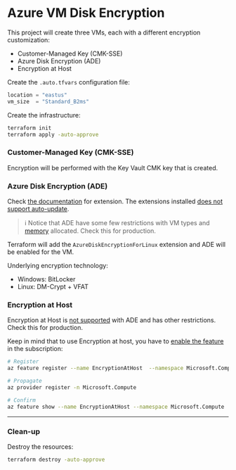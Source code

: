 # Azure VM Disk Encryption

This project will create three VMs, each with a different encryption customization:

- Customer-Managed Key (CMK-SSE)
- Azure Disk Encryption (ADE)
- Encryption at Host

Create the `.auto.tfvars` configuration file:

```terraform
location = "eastus"
vm_size  = "Standard_B2ms"
```

Create the infrastructure:

```sh
terraform init
terraform apply -auto-approve
```

### Customer-Managed Key (CMK-SSE)

Encryption will be performed with the Key Vault CMK key that is created.

### Azure Disk Encryption (ADE)

Check [the documentation][5] for extension. The extensions installed [does not support auto-update][4].

> ℹ️ Notice that ADE have some few restrictions with VM types and [memory][1] allocated. Check this for production.

Terraform will add the `AzureDiskEncryptionForLinux` extension and ADE will be enabled for the VM.

Underlying encryption technology:

- Windows: BitLocker
- Linux: DM-Crypt + VFAT

### Encryption at Host

Encryption at Host is [not supported][3] with ADE and has other restrictions. Check this for production.

Keep in mind that to use Encryption at host, you have to [enable the feature][2] in the subscription:

```sh
# Register
az feature register --name EncryptionAtHost  --namespace Microsoft.Compute

# Propagate
az provider register -n Microsoft.Compute

# Confirm
az feature show --name EncryptionAtHost --namespace Microsoft.Compute
```

---

### Clean-up

Destroy the resources:

```sh
terraform destroy -auto-approve
```

[1]: https://learn.microsoft.com/en-us/azure/virtual-machines/linux/disk-encryption-overview#memory-requirements
[2]: https://learn.microsoft.com/en-us/azure/virtual-machines/disks-enable-host-based-encryption-portal?tabs=azure-cli
[3]: https://learn.microsoft.com/en-us/azure/virtual-machines/disks-enable-host-based-encryption-portal?tabs=azure-cli#restrictions
[4]: https://learn.microsoft.com/en-us/azure/virtual-machines/automatic-extension-upgrade
[5]: https://learn.microsoft.com/en-us/azure/virtual-machines/extensions/azure-disk-enc-linux
